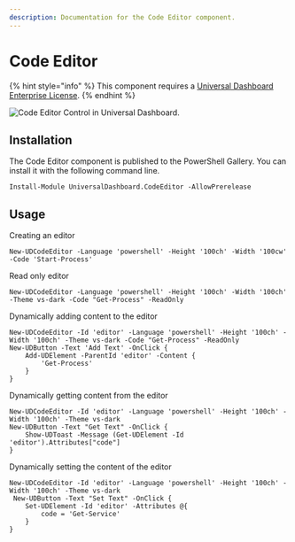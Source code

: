 ```yaml
---
description: Documentation for the Code Editor component.
---
```


# Code Editor

{% hint style="info" %}
This component requires a [Universal Dashboard Enterprise License](https://ironmansoftware.com/powershell-universal-dashboard/).
{% endhint %}

![Code Editor Control in Universal Dashboard.](../.gitbook/assets/image%20%2864%29.png)

## Installation

The Code Editor component is published to the PowerShell Gallery. You can install it with the following command line.

```text
Install-Module UniversalDashboard.CodeEditor -AllowPrerelease
```

## Usage

Creating an editor

```text
New-UDCodeEditor -Language 'powershell' -Height '100ch' -Width '100cw' -Code 'Start-Process'
```

Read only editor

```text
New-UDCodeEditor -Language 'powershell' -Height '100ch' -Width '100ch' -Theme vs-dark -Code "Get-Process" -ReadOnly
```

Dynamically adding content to the editor

```text
New-UDCodeEditor -Id 'editor' -Language 'powershell' -Height '100ch' -Width '100ch' -Theme vs-dark -Code "Get-Process" -ReadOnly
New-UDButton -Text 'Add Text' -OnClick {
    Add-UDElement -ParentId 'editor' -Content {
        'Get-Process'
    }
}
```

Dynamically getting content from the editor

```text
New-UDCodeEditor -Id 'editor' -Language 'powershell' -Height '100ch' -Width '100ch' -Theme vs-dark
New-UDButton -Text "Get Text" -OnClick {
    Show-UDToast -Message (Get-UDElement -Id 'editor').Attributes["code"]
}
```

Dynamically setting the content of the editor

```text
New-UDCodeEditor -Id 'editor' -Language 'powershell' -Height '100ch' -Width '100ch' -Theme vs-dark
 New-UDButton -Text "Set Text" -OnClick {
    Set-UDElement -Id 'editor' -Attributes @{
        code = 'Get-Service'
    }
}
```

